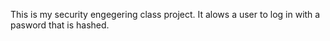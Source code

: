 This is my security engegering class project. It alows a user to log in with a pasword that is hashed. 
